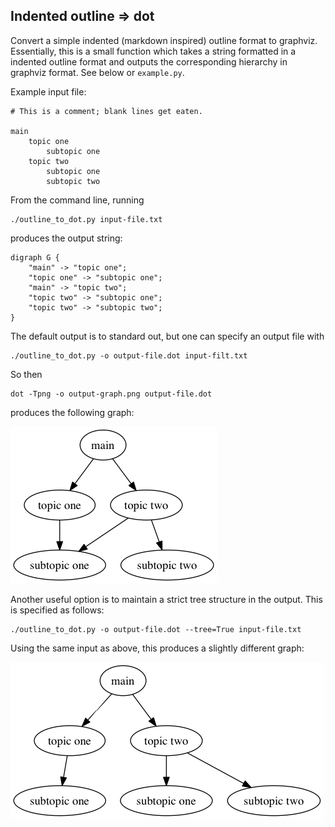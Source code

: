 ## Indented outline => dot

Convert a simple indented (markdown inspired) outline format to graphviz. Essentially, this is a small function which takes a string formatted in a indented outline format and outputs the corresponding hierarchy in graphviz format. See below or `example.py`.

Example input file:

    # This is a comment; blank lines get eaten.

    main
        topic one
            subtopic one
        topic two
            subtopic one
            subtopic two

From the command line, running

    ./outline_to_dot.py input-file.txt

produces the output string:

    digraph G {
        "main" -> "topic one";
        "topic one" -> "subtopic one";
        "main" -> "topic two";
        "topic two" -> "subtopic one";
        "topic two" -> "subtopic two";
    }

The default output is to standard out, but one can specify an output file with 

    ./outline_to_dot.py -o output-file.dot input-filt.txt

So then
    
    dot -Tpng -o output-graph.png output-file.dot

produces the following graph:

![](https://raw.githubusercontent.com/notmatthancock/outline_to_dot/master/example.png)

Another useful option is to maintain a strict tree structure in the output. This is specified as follows:

    ./outline_to_dot.py -o output-file.dot --tree=True input-file.txt

Using the same input as above, this produces a slightly different graph:

![](https://raw.githubusercontent.com/notmatthancock/outline_to_dot/master/example-tree-True.png)
